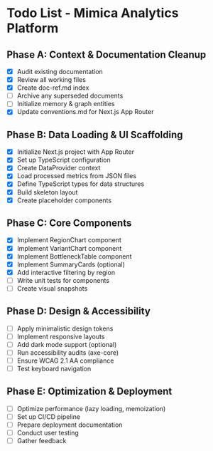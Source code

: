 # Todo List - Mimica Analytics Platform

## Phase A: Context & Documentation Cleanup
- [x] Audit existing documentation
- [x] Review all working files 
- [x] Create doc-ref.md index
- [ ] Archive any superseded documents
- [ ] Initialize memory & graph entities
- [x] Update conventions.md for Next.js App Router

## Phase B: Data Loading & UI Scaffolding  
- [x] Initialize Next.js project with App Router
- [x] Set up TypeScript configuration
- [x] Create DataProvider context
- [x] Load processed metrics from JSON files
- [x] Define TypeScript types for data structures
- [x] Build skeleton layout
- [x] Create placeholder components

## Phase C: Core Components
- [x] Implement RegionChart component
- [x] Implement VariantChart component  
- [x] Implement BottleneckTable component
- [x] Implement SummaryCards (optional)
- [x] Add interactive filtering by region
- [ ] Write unit tests for components
- [ ] Create visual snapshots

## Phase D: Design & Accessibility
- [ ] Apply minimalistic design tokens
- [ ] Implement responsive layouts
- [ ] Add dark mode support (optional)
- [ ] Run accessibility audits (axe-core)
- [ ] Ensure WCAG 2.1 AA compliance
- [ ] Test keyboard navigation

## Phase E: Optimization & Deployment
- [ ] Optimize performance (lazy loading, memoization)
- [ ] Set up CI/CD pipeline
- [ ] Prepare deployment documentation
- [ ] Conduct user testing
- [ ] Gather feedback